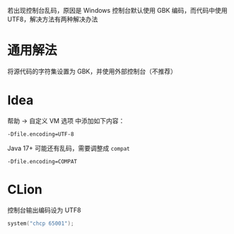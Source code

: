 若出现控制台乱码，原因是 Windows 控制台默认使用 GBK 编码，而代码中使用 UTF8，解决方法有两种解决办法
# 通用解法

将源代码的字符集设置为 GBK，并使用外部控制台（不推荐）
# Idea

帮助 -> 自定义 VM 选项 中添加如下内容：

```
-Dfile.encoding=UTF-8
```

Java 17+ 可能还有乱码，需要调整成 `compat`

```
-Dfile.encoding=COMPAT
```
# CLion

控制台输出编码设为 UTF8

```cpp
system("chcp 65001");
```
